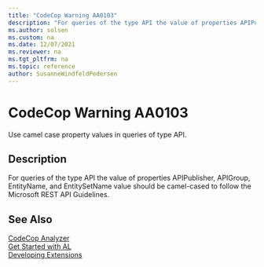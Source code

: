 ```yaml
---
title: "CodeCop Warning AA0103"
description: "For queries of the type API the value of properties APIPublisher, APIGroup, EntityName, and EntitySetName value should be camel-cased to follow the Microsoft REST API Guidelines."
ms.author: solsen
ms.custom: na
ms.date: 12/07/2021
ms.reviewer: na
ms.tgt_pltfrm: na
ms.topic: reference
author: SusanneWindfeldPedersen
---
```

[//]: # (START>DO_NOT_EDIT)
[//]: # (IMPORTANT:Do not edit any of the content between here and the END>DO_NOT_EDIT.)
[//]: # (Any modifications should be made in the .xml files in the ModernDev repo.)
# CodeCop Warning AA0103
Use camel case property values in queries of type API.

## Description
For queries of the type API the value of properties APIPublisher, APIGroup, EntityName, and EntitySetName value should be camel-cased to follow the Microsoft REST API Guidelines.

[//]: # (IMPORTANT: END>DO_NOT_EDIT)
## See Also  
[CodeCop Analyzer](codecop.md)  
[Get Started with AL](../devenv-get-started.md)  
[Developing Extensions](../devenv-dev-overview.md)  